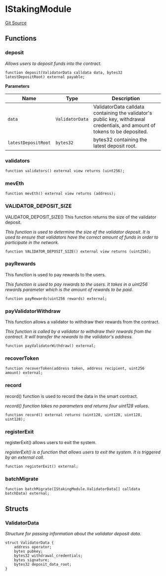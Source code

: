 # IStakingModule
[Git Source](https://github.com/manifoldfinance/mevETH2/blob/25149b626aad16b7ef2da38d73bddd982040bc12/src/interfaces/IStakingModule.sol)




## Functions
### deposit

*Allows users to deposit funds into the contract.*


```solidity
function deposit(ValidatorData calldata data, bytes32 latestDepositRoot) external payable;
```
**Parameters**

|Name|Type|Description|
|----|----|-----------|
|`data`|`ValidatorData`|ValidatorData calldata containing the validator's public key, withdrawal credentials, and amount of tokens to be deposited.|
|`latestDepositRoot`|`bytes32`|bytes32 containing the latest deposit root.|


### validators


```solidity
function validators() external view returns (uint256);
```

### mevEth


```solidity
function mevEth() external view returns (address);
```

### VALIDATOR_DEPOSIT_SIZE

VALIDATOR_DEPOSIT_SIZE()
This function returns the size of the validator deposit.

*This function is used to determine the size of the validator deposit. It is used to ensure that validators have the correct amount of funds in order
to participate in the network.*


```solidity
function VALIDATOR_DEPOSIT_SIZE() external view returns (uint256);
```

### payRewards

This function is used to pay rewards to the users.

*This function is used to pay rewards to the users. It takes in a uint256 rewards parameter which is the amount of rewards to be paid.*


```solidity
function payRewards(uint256 rewards) external;
```

### payValidatorWithdraw

This function allows a validator to withdraw their rewards from the contract.

*This function is called by a validator to withdraw their rewards from the contract. It will transfer the rewards to the validator's address.*


```solidity
function payValidatorWithdraw() external;
```

### recoverToken


```solidity
function recoverToken(address token, address recipient, uint256 amount) external;
```

### record

record() function is used to record the data in the smart contract.

*record() function takes no parameters and returns four uint128 values.*


```solidity
function record() external returns (uint128, uint128, uint128, uint128);
```

### registerExit

registerExit() allows users to exit the system.

*registerExit() is a function that allows users to exit the system. It is triggered by an external call.*


```solidity
function registerExit() external;
```

### batchMigrate


```solidity
function batchMigrate(IStakingModule.ValidatorData[] calldata batchData) external;
```

## Structs
### ValidatorData
*Structure for passing information about the validator deposit data.*


```solidity
struct ValidatorData {
    address operator;
    bytes pubkey;
    bytes32 withdrawal_credentials;
    bytes signature;
    bytes32 deposit_data_root;
}
```


